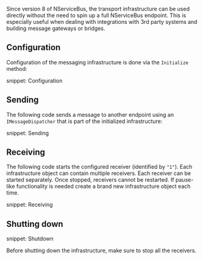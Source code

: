 Since version 8 of NServiceBus, the transport infrastructure can be used directly without the need to spin up a full NServiceBus endpoint. This is especially useful when dealing with integrations with 3rd party systems and building message gateways or bridges.


## Configuration

Configuration of the messaging infrastructure is done via the `Initialize` method:

snippet: Configuration


## Sending

The following code sends a message to another endpoint using an `IMessageDispatcher` that is part of the initialized infrastructure:

snippet: Sending


## Receiving

The following code starts the configured receiver (identified by `"1"`). Each infrastructure object can contain multiple receivers. Each receiver can be started separately. Once stopped, receivers cannot be restarted. If pause-like functionality is needed create a brand new infrastructure object each time.

snippet: Receiving


## Shutting down

snippet: Shutdown

Before shutting down the infrastructure, make sure to stop all the receivers.
